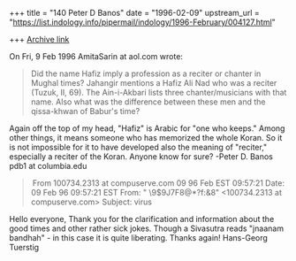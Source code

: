 +++
title = "140 Peter D Banos"
date = "1996-02-09"
upstream_url = "https://list.indology.info/pipermail/indology/1996-February/004127.html"

+++
[Archive link](https://list.indology.info/pipermail/indology/1996-February/004127.html)

On Fri, 9 Feb 1996 AmitaSarin at aol.com wrote:

> Did the name Hafiz imply a profession as a reciter or chanter in Mughal
> times?  Jahangir mentions a Hafiz Ali Nad who was a reciter (Tuzuk, II, 69).
>  The Ain-i-Akbari lists three chanter/musicians with that name.  Also what
> was the difference between these men and the qissa-khwan of Babur's time?

Again off the top of my head,
"Hafiz" is Arabic for "one who keeps." 
Among other things, it means someone who has memorized the whole Koran.
So it is not impossible for it to have developed also the meaning of 
"reciter," especially a reciter of the Koran. Anyone know for sure?
						-Peter D. Banos
						pdb1 at columbia.edu


> From 100734.2313 at compuserve.com 09 96 Feb EST 09:57:21
Date: 09 Feb 96 09:57:21 EST
From: " \\9$9J7F8@*?f:&8" <100734.2313 at compuserve.com>
Subject: virus

Hello everyone,
Thank you for the clarification and information about the good times and other
rather sick jokes. Though a Sivasutra reads "jnaanam bandhah" - in this case it
is quite liberating. Thanks again!
Hans-Georg Tuerstig





